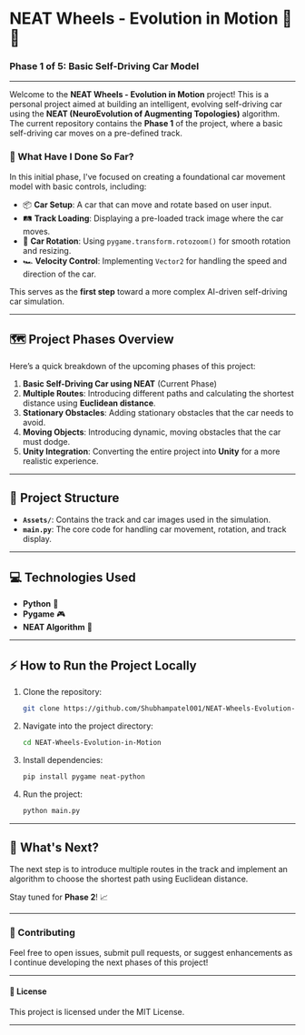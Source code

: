 # **NEAT Wheels - Evolution in Motion** 🚗💨

### **Phase 1 of 5: Basic Self-Driving Car Model**

---

Welcome to the **NEAT Wheels - Evolution in Motion** project! This is a personal project aimed at building an intelligent, evolving self-driving car using the **NEAT (NeuroEvolution of Augmenting Topologies)** algorithm. The current repository contains the **Phase 1** of the project, where a basic self-driving car moves on a pre-defined track.

### **🚀 What Have I Done So Far?**

In this initial phase, I've focused on creating a foundational car movement model with basic controls, including:

- 📦 **Car Setup**: A car that can move and rotate based on user input.
- 🛤️ **Track Loading**: Displaying a pre-loaded track image where the car moves.
- 🔄 **Car Rotation**: Using `pygame.transform.rotozoom()` for smooth rotation and resizing.
- 🏎️ **Velocity Control**: Implementing `Vector2` for handling the speed and direction of the car.

This serves as the **first step** toward a more complex AI-driven self-driving car simulation.

---

## **🗺️ Project Phases Overview**

Here’s a quick breakdown of the upcoming phases of this project:

1. **Basic Self-Driving Car using NEAT** (Current Phase)
2. **Multiple Routes**: Introducing different paths and calculating the shortest distance using **Euclidean distance**.
3. **Stationary Obstacles**: Adding stationary obstacles that the car needs to avoid.
4. **Moving Objects**: Introducing dynamic, moving obstacles that the car must dodge.
5. **Unity Integration**: Converting the entire project into **Unity** for a more realistic experience.

---

## **📂 Project Structure**

- **`Assets/`**: Contains the track and car images used in the simulation.
- **`main.py`**: The core code for handling car movement, rotation, and track display.

---

## **💻 Technologies Used**

- **Python** 🐍
- **Pygame** 🎮
- **NEAT Algorithm** 🤖
  
---

## **⚡ How to Run the Project Locally**

1. Clone the repository:
   ```bash
   git clone https://github.com/Shubhampatel001/NEAT-Wheels-Evolution-in-Motion.git
   ```
   
2. Navigate into the project directory:
   ```bash
   cd NEAT-Wheels-Evolution-in-Motion
   ```

3. Install dependencies:
   ```bash
   pip install pygame neat-python
   ```

4. Run the project:
   ```bash
   python main.py
   ```

---

## **🌟 What's Next?**

The next step is to introduce multiple routes in the track and implement an algorithm to choose the shortest path using Euclidean distance.

Stay tuned for **Phase 2**! 📈

---

### **🙌 Contributing**

Feel free to open issues, submit pull requests, or suggest enhancements as I continue developing the next phases of this project!

---

#### **📝 License**

This project is licensed under the MIT License.

---


